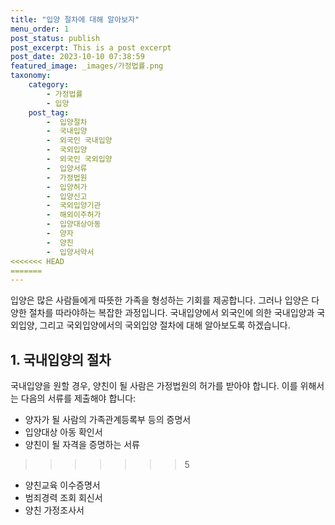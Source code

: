 ```yaml
---
title: "입양 절차에 대해 알아보자"
menu_order: 1
post_status: publish
post_excerpt: This is a post excerpt
post_date: 2023-10-10 07:38:59
featured_image: _images/가정법률.png
taxonomy:
    category:
        - 가정법률
        - 입양
    post_tag:
        -  입양절차
        -  국내입양
        -  외국인 국내입양
        -  국외입양
        -  외국인 국외입양
        -  입양서류
        -  가정법원
        -  입양허가
        -  입양신고
        -  국외입양기관
        -  해외이주허가
        -  입양대상아동
        -  양자
        -  양친
        -  입양서약서
<<<<<<< HEAD
=======
---
```



입양은 많은 사람들에게 따뜻한 가족을 형성하는 기회를 제공합니다. 그러나 입양은 다양한 절차를 따라야하는 복잡한 과정입니다. 국내입양에서 외국인에 의한 국내입양과 국외입양, 그리고 국외입양에서의 국외입양 절차에 대해 알아보도록 하겠습니다.

## 1. 국내입양의 절차
국내입양을 원할 경우, 양친이 될 사람은 가정법원의 허가를 받아야 합니다. 이를 위해서는 다음의 서류를 제출해야 합니다:

- 양자가 될 사람의 가족관계등록부 등의 증명서
- 입양대상 아동 확인서
- 양친이 될 자격을 증명하는 서류
>>>>>>> 5
  - 양친교육 이수증명서
  - 범죄경력 조회 회신서
  - 양친 가정조사서

